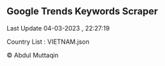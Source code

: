 

## Google Trends Keywords Scraper 
 
Last Update 04-03-2023 , 22:27:19

Country List :
VIETNAM.json



© Abdul Muttaqin 
